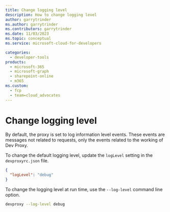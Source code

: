 ```yaml
---
title: Change logging level
description: How to change logging level
author: garrytrinder
ms.author: garrytrinder
ms.contributors: garrytrinder
ms.date: 11/03/2023
ms.topic: conceptual
ms.service: microsoft-cloud-for-developers

categories:
  - developer-tools
products:
  - microsoft-365
  - microsoft-graph
  - sharepoint-online
  - m365
ms.custom:
  - fcp
  - team=cloud_advocates
---
```


# Change logging level

By default, the proxy is set to log information level events. These events are messages not related to requests, only the events related to the working of Dev Proxy.

To change the default logging level, update the `logLevel` setting in the `devproxyrc.json` file.

```json
{
  "logLevel": "debug"
}
```

To change the logging level at run time, use the `--log-level` command line option.

```sh
devproxy --log-level debug
```
